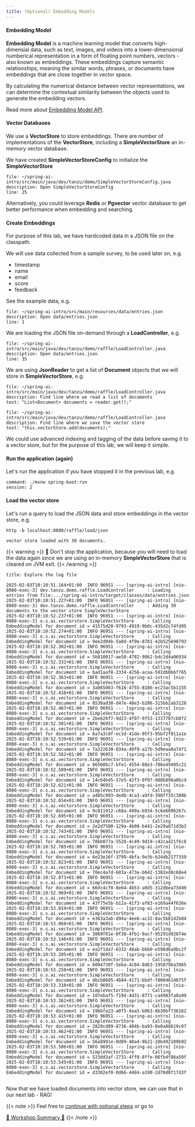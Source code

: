 ```yaml
---
title: (Optional) Embedding Models
---
```


#### Embedding Model

**Embedding Model** is a machine learning model that converts high-dimensial data,
such as text, images, and videos into a lower-dimensional numberical representation
in a form of floating point numbers, vectors - also known as embeddings. These
embeddings capture semantic relationships, meaning the similar words, phrases, or
documents have embeddings that are close together in vector space.

By calculating the numerical distance between vector representations, we can
determine the contextual similarity between the objects used to generate the
embedding vectors.

Read more about [Embedding Model API](https://docs.spring.io/spring-ai/reference/api/embeddings.html).

#### Vector Databases

We use a **VectorStore** to store embeddings. There are number of implementations
of the **VectorStore**, including a **SimpleVectorStore** an in-memory vector database.

We have created **SimpleVectorStoreConfig** to initialize the **SimpleVectorStore**

```editor:open-file
file: ~/spring-ai-intro/src/main/java/dev/tanzu/demo/SimpleVectorStoreConfig.java
description: Open SimpleVectorStoreConfig
line: 25
```

Alternatively, you could leverage **Redis** or **Pgvector** vector database to get
better performance when embedding and searching.

#### Create Embeddings

For purpose of this lab, we have hardcoded data in a JSON file on the classpath.

We will use data collected from a sample survey, to be used later on, e.g.
* timestamp
* name
* email
* score
* feedback

See the example data, e.g.

```editor:open-file
file: ~/spring-ai-intro/src/main/resources/data/entries.json
description: Open data/entries.json
line: 1
```

We are loading the JSON file on-demand through a **LoadController**, e.g.

```editor:open-file
file: ~/spring-ai-intro/src/main/java/dev/tanzu/demo/raffle/LoadController.java
description: Open data/entries.json
line: 35
```

We are using **JsonReader** to get a list of **Document** objects
that we will store in **SimpleVectorStore**, e.g.

```editor:select-matching-text
file: ~/spring-ai-intro/src/main/java/dev/tanzu/demo/raffle/LoadController.java
description: Find line where we read a list of documents
text: "List<Document> documents = reader.get();"
```

```editor:select-matching-text
file: ~/spring-ai-intro/src/main/java/dev/tanzu/demo/raffle/LoadController.java
description: Find line where we save the vector store
text: "this.vectorStore.add(documents);"
```

We could use advanced indexing and tagging of the data before saving it to
a vector store, but for the purpose of this lab, we will keep it simple.

#### Run the application (again)

Let's run the application if you have stopped it in the previous lab, e.g.

```terminal:execute
command: ./mvnw spring-boot:run
session: 2
```

#### Load the vector store

Let's run a query to load the JSON data and store embeddings in the vector store, e.g.

```execute
http -b localhost:8080/raffle/load/json
```

```
vector store loaded with 30 documents.
```

{{< warning >}}
🛑 Don't stop the application, because you will need to load the data again since
we are using an in-memory **SimpleVectorStore** that is cleared on JVM exit.
{{< /warning >}}


```section:begin
title: Explore the log file
```

```
2025-02-03T10:10:51.164+01:00  INFO 96951 --- [spring-ai-intro] [nio-8080-exec-3] dev.tanzu.demo.raffle.LoadController     : Loading entries from file:.../spring-ai-intro/target/classes/data/entries.json
2025-02-03T10:10:51.227+01:00  INFO 96951 --- [spring-ai-intro] [nio-8080-exec-3] dev.tanzu.demo.raffle.LoadController     : Adding 30 documents to the vector store SimpleVectorStore
2025-02-03T10:10:52.237+01:00  INFO 96951 --- [spring-ai-intro] [nio-8080-exec-3] o.s.ai.vectorstore.SimpleVectorStore     : Calling EmbeddingModel for document id = 41575d20-9793-4919-9b0c-435d2c74fd95
2025-02-03T10:10:52.274+01:00  INFO 96951 --- [spring-ai-intro] [nio-8080-exec-3] o.s.ai.vectorstore.SimpleVectorStore     : Calling EmbeddingModel for document id = 9ee2d04b-5a0d-4f0e-8781-42b525698793
2025-02-03T10:10:52.302+01:00  INFO 96951 --- [spring-ai-intro] [nio-8080-exec-3] o.s.ai.vectorstore.SimpleVectorStore     : Calling EmbeddingModel for document id = 5b810017-ae58-4782-9862-bdc1d4a06934
2025-02-03T10:10:52.332+01:00  INFO 96951 --- [spring-ai-intro] [nio-8080-exec-3] o.s.ai.vectorstore.SimpleVectorStore     : Calling EmbeddingModel for document id = bad1aaf8-2334-4256-acaa-592db0b6f765
2025-02-03T10:10:52.363+01:00  INFO 96951 --- [spring-ai-intro] [nio-8080-exec-3] o.s.ai.vectorstore.SimpleVectorStore     : Calling EmbeddingModel for document id = 3a065063-f616-4755-8186-ec23ac5b1155
2025-02-03T10:10:52.410+01:00  INFO 96951 --- [spring-ai-intro] [nio-8080-exec-3] o.s.ai.vectorstore.SimpleVectorStore     : Calling EmbeddingModel for document id = 8538ad30-d47e-48e3-b206-315bb2ab3128
2025-02-03T10:10:52.467+01:00  INFO 96951 --- [spring-ai-intro] [nio-8080-exec-3] o.s.ai.vectorstore.SimpleVectorStore     : Calling EmbeddingModel for document id = 2be626f7-9d23-4f07-9f53-1337707cb0f2
2025-02-03T10:10:52.501+01:00  INFO 96951 --- [spring-ai-intro] [nio-8080-exec-3] o.s.ai.vectorstore.SimpleVectorStore     : Calling EmbeddingModel for document id = 6a7a3c8f-ec3d-41de-95f3-95bf2f911a1e
2025-02-03T10:10:52.539+01:00  INFO 96951 --- [spring-ai-intro] [nio-8080-exec-3] o.s.ai.vectorstore.SimpleVectorStore     : Calling EmbeddingModel for document id = 7a322630-834a-49f9-a17b-5d9eaa0a74f1
2025-02-03T10:10:52.562+01:00  INFO 96951 --- [spring-ai-intro] [nio-8080-exec-3] o.s.ai.vectorstore.SimpleVectorStore     : Calling EmbeddingModel for document id = 86560bc7-bfe1-4554-88e3-786e49405c21
2025-02-03T10:10:52.589+01:00  INFO 96951 --- [spring-ai-intro] [nio-8080-exec-3] o.s.ai.vectorstore.SimpleVectorStore     : Calling EmbeddingModel for document id = 14c64bd5-57e5-42f3-9f07-988b896a0bcd
2025-02-03T10:10:52.621+01:00  INFO 96951 --- [spring-ai-intro] [nio-8080-exec-3] o.s.ai.vectorstore.SimpleVectorStore     : Calling EmbeddingModel for document id = a485c993-dedb-4ca3-a9fd-398ff35c388b
2025-02-03T10:10:52.654+01:00  INFO 96951 --- [spring-ai-intro] [nio-8080-exec-3] o.s.ai.vectorstore.SimpleVectorStore     : Calling EmbeddingModel for document id = 9c011912-c68a-499a-b934-5c6e6096267c
2025-02-03T10:10:52.695+01:00  INFO 96951 --- [spring-ai-intro] [nio-8080-exec-3] o.s.ai.vectorstore.SimpleVectorStore     : Calling EmbeddingModel for document id = 2e2d7580-129a-4b08-b441-2e29a871d3b3
2025-02-03T10:10:52.743+01:00  INFO 96951 --- [spring-ai-intro] [nio-8080-exec-3] o.s.ai.vectorstore.SimpleVectorStore     : Calling EmbeddingModel for document id = 78bb077a-5528-4c49-9d19-c42ca421f6c8
2025-02-03T10:10:52.785+01:00  INFO 96951 --- [spring-ai-intro] [nio-8080-exec-3] o.s.ai.vectorstore.SimpleVectorStore     : Calling EmbeddingModel for document id = 6e23e16f-3799-4bfa-9e3b-b24db2177359
2025-02-03T10:10:52.823+01:00  INFO 96951 --- [spring-ai-intro] [nio-8080-exec-3] o.s.ai.vectorstore.SimpleVectorStore     : Calling EmbeddingModel for document id = 70ec4a7d-683a-473e-b642-1382ed8c68e4
2025-02-03T10:10:52.873+01:00  INFO 96951 --- [spring-ai-intro] [nio-8080-exec-3] o.s.ai.vectorstore.SimpleVectorStore     : Calling EmbeddingModel for document id = 66dc4cf0-8e64-4b53-a0d5-312dbea73d49
2025-02-03T10:10:52.969+01:00  INFO 96951 --- [spring-ai-intro] [nio-8080-exec-3] o.s.ai.vectorstore.SimpleVectorStore     : Calling EmbeddingModel for document id = 43f75e5b-b12a-41f3-af83-e169a44f636e
2025-02-03T10:10:53.019+01:00  INFO 96951 --- [spring-ai-intro] [nio-8080-exec-3] o.s.ai.vectorstore.SimpleVectorStore     : Calling EmbeddingModel for document id = e363a3ab-d94a-4ee6-ac32-8ac5b8142b04
2025-02-03T10:10:53.068+01:00  INFO 96951 --- [spring-ai-intro] [nio-8080-exec-3] o.s.ai.vectorstore.SimpleVectorStore     : Calling EmbeddingModel for document id = 3869f81e-0f38-4fb1-9ac7-95291d926f4e
2025-02-03T10:10:53.140+01:00  INFO 96951 --- [spring-ai-intro] [nio-8080-exec-3] o.s.ai.vectorstore.SimpleVectorStore     : Calling EmbeddingModel for document id = ea2f1da7-6332-48ab-bbb0-e590d6a9bc2f
2025-02-03T10:10:53.205+01:00  INFO 96951 --- [spring-ai-intro] [nio-8080-exec-3] o.s.ai.vectorstore.SimpleVectorStore     : Calling EmbeddingModel for document id = 6004730f-5eba-4c84-8d63-195879ba3965
2025-02-03T10:10:53.258+01:00  INFO 96951 --- [spring-ai-intro] [nio-8080-exec-3] o.s.ai.vectorstore.SimpleVectorStore     : Calling EmbeddingModel for document id = dbcb8685-4b84-4171-bbdf-f8004614075f
2025-02-03T10:10:53.310+01:00  INFO 96951 --- [spring-ai-intro] [nio-8080-exec-3] o.s.ai.vectorstore.SimpleVectorStore     : Calling EmbeddingModel for document id = 107ebaf5-f19d-4d31-8771-ca4983fa0a99
2025-02-03T10:10:53.362+01:00  INFO 96951 --- [spring-ai-intro] [nio-8080-exec-3] o.s.ai.vectorstore.SimpleVectorStore     : Calling EmbeddingModel for document id = 19bbfa23-a0f5-4aa5-b063-8b30bf736162
2025-02-03T10:10:53.415+01:00  INFO 96951 --- [spring-ai-intro] [nio-8080-exec-3] o.s.ai.vectorstore.SimpleVectorStore     : Calling EmbeddingModel for document id = 2820cd89-8736-484b-ba93-0e0a88619c07
2025-02-03T10:10:53.462+01:00  INFO 96951 --- [spring-ai-intro] [nio-8080-exec-3] o.s.ai.vectorstore.SimpleVectorStore     : Calling EmbeddingModel for document id = 56a8991e-0d09-40a4-9b21-28b492109b92
2025-02-03T10:10:53.506+01:00  INFO 96951 --- [spring-ai-intro] [nio-8080-exec-3] o.s.ai.vectorstore.SimpleVectorStore     : Calling EmbeddingModel for document id = 523dd3af-2731-4ff0-8ffe-06fb4f86a50f
2025-02-03T10:10:53.545+01:00  INFO 96951 --- [spring-ai-intro] [nio-8080-exec-3] o.s.ai.vectorstore.SimpleVectorStore     : Calling EmbeddingModel for document id = d3302ef0-0d66-4484-a190-2d70d0f17d3f
```

```section:end
```

Now that we have loaded documents into vector store, we can use that in our next lab - RAG!

{{< note >}}
Feel free to [continue with optional steps](../07-retrieval-augmented-generation) or go to

[🏁 Workshop Summary 🏁](../99-workshop-summary)
{{< /note >}}
